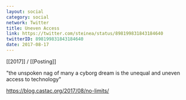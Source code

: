```yaml
---
layout: social
category: social
network: Twitter
title: Uneven Access
link: https://twitter.com/steinea/status/898199831843184640
twitterID: 898199831843184640
date: 2017-08-17
---
```


[[2017]] / [[Posting]]

"the unspoken nag of many a cyborg dream is the unequal and uneven access to technology"

<https://blog.castac.org/2017/08/no-limits/>
